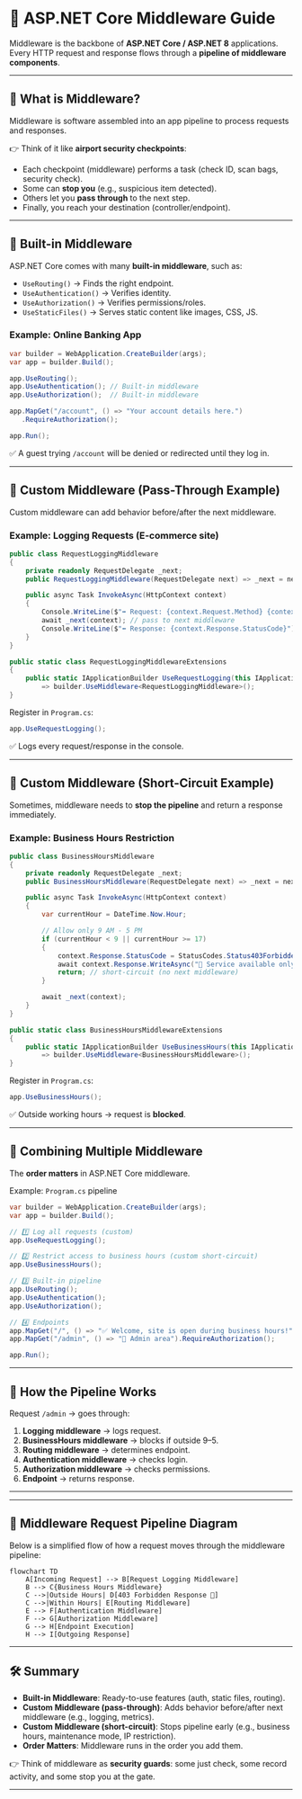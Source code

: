 # 🚀 ASP.NET Core Middleware Guide

Middleware is the backbone of **ASP.NET Core / ASP.NET 8** applications. Every HTTP request and response flows through a **pipeline of middleware components**.

---

## 🔹 What is Middleware?

Middleware is software assembled into an app pipeline to process requests and responses.

👉 Think of it like **airport security checkpoints**:
- Each checkpoint (middleware) performs a task (check ID, scan bags, security check).
- Some can **stop you** (e.g., suspicious item detected).
- Others let you **pass through** to the next step.
- Finally, you reach your destination (controller/endpoint).

---

## 🔹 Built-in Middleware

ASP.NET Core comes with many **built-in middleware**, such as:

- `UseRouting()` → Finds the right endpoint.
- `UseAuthentication()` → Verifies identity.
- `UseAuthorization()` → Verifies permissions/roles.
- `UseStaticFiles()` → Serves static content like images, CSS, JS.

### Example: Online Banking App
```csharp
var builder = WebApplication.CreateBuilder(args);
var app = builder.Build();

app.UseRouting();
app.UseAuthentication(); // Built-in middleware
app.UseAuthorization();  // Built-in middleware

app.MapGet("/account", () => "Your account details here.")
   .RequireAuthorization();

app.Run();
```

✅ A guest trying `/account` will be denied or redirected until they log in.

---

## 🔹 Custom Middleware (Pass-Through Example)

Custom middleware can add behavior before/after the next middleware.

### Example: Logging Requests (E-commerce site)
```csharp
public class RequestLoggingMiddleware
{
    private readonly RequestDelegate _next;
    public RequestLoggingMiddleware(RequestDelegate next) => _next = next;

    public async Task InvokeAsync(HttpContext context)
    {
        Console.WriteLine($"➡️ Request: {context.Request.Method} {context.Request.Path}");
        await _next(context); // pass to next middleware
        Console.WriteLine($"⬅️ Response: {context.Response.StatusCode}");
    }
}

public static class RequestLoggingMiddlewareExtensions
{
    public static IApplicationBuilder UseRequestLogging(this IApplicationBuilder builder)
        => builder.UseMiddleware<RequestLoggingMiddleware>();
}
```

Register in `Program.cs`:
```csharp
app.UseRequestLogging();
```

✅ Logs every request/response in the console.

---

## 🔹 Custom Middleware (Short-Circuit Example)

Sometimes, middleware needs to **stop the pipeline** and return a response immediately.

### Example: Business Hours Restriction
```csharp
public class BusinessHoursMiddleware
{
    private readonly RequestDelegate _next;
    public BusinessHoursMiddleware(RequestDelegate next) => _next = next;

    public async Task InvokeAsync(HttpContext context)
    {
        var currentHour = DateTime.Now.Hour;

        // Allow only 9 AM - 5 PM
        if (currentHour < 9 || currentHour >= 17)
        {
            context.Response.StatusCode = StatusCodes.Status403Forbidden;
            await context.Response.WriteAsync("🚫 Service available only 9 AM - 5 PM.");
            return; // short-circuit (no next middleware)
        }

        await _next(context);
    }
}

public static class BusinessHoursMiddlewareExtensions
{
    public static IApplicationBuilder UseBusinessHours(this IApplicationBuilder builder)
        => builder.UseMiddleware<BusinessHoursMiddleware>();
}
```

Register in `Program.cs`:
```csharp
app.UseBusinessHours();
```

✅ Outside working hours → request is **blocked**.

---

## 🔹 Combining Multiple Middleware

The **order matters** in ASP.NET Core middleware.

Example: `Program.cs` pipeline

```csharp
var builder = WebApplication.CreateBuilder(args);
var app = builder.Build();

// 1️⃣ Log all requests (custom)
app.UseRequestLogging();

// 2️⃣ Restrict access to business hours (custom short-circuit)
app.UseBusinessHours();

// 3️⃣ Built-in pipeline
app.UseRouting();
app.UseAuthentication();
app.UseAuthorization();

// 4️⃣ Endpoints
app.MapGet("/", () => "✅ Welcome, site is open during business hours!");
app.MapGet("/admin", () => "🔐 Admin area").RequireAuthorization();

app.Run();
```

---

## 🔹 How the Pipeline Works

Request `/admin` → goes through:

1. **Logging middleware** → logs request.
2. **BusinessHours middleware** → blocks if outside 9–5.
3. **Routing middleware** → determines endpoint.
4. **Authentication middleware** → checks login.
5. **Authorization middleware** → checks permissions.
6. **Endpoint** → returns response.

---


---

## 🔹 Middleware Request Pipeline Diagram

Below is a simplified flow of how a request moves through the middleware pipeline:

```mermaid
flowchart TD
    A[Incoming Request] --> B[Request Logging Middleware]
    B --> C{Business Hours Middleware}
    C -->|Outside Hours| D[403 Forbidden Response 🚫]
    C -->|Within Hours| E[Routing Middleware]
    E --> F[Authentication Middleware]
    F --> G[Authorization Middleware]
    G --> H[Endpoint Execution]
    H --> I[Outgoing Response]
```
---

## 🛠 Summary

- **Built-in Middleware**: Ready-to-use features (auth, static files, routing).
- **Custom Middleware (pass-through)**: Adds behavior before/after next middleware (e.g., logging, metrics).
- **Custom Middleware (short-circuit)**: Stops pipeline early (e.g., business hours, maintenance mode, IP restriction).
- **Order Matters**: Middleware runs in the order you add them.

👉 Think of middleware as **security guards**: some just check, some record activity, and some stop you at the gate.

---
